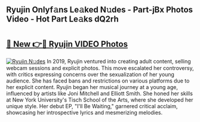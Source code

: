 ## Ryujin Onlyf𝚊ns Le𝚊ked N𝚞des - Part-jBx Photos Video - Hot Part Le𝚊ks dQ2rh

# <h2><a href="http://ac2255.deff.icu/?id=Ryujin">🔗 New 👉🔴 Ryujin VIDEO Photos</a></h2>

[![Ryujin N𝚞des](https://i.imgur.com/rIISA9y.gif)](http://ac2255.deff.icu/?id=Ryujin)
In 2019, Ryujin ventured into creating adult content, selling webcam sessions and explicit photos. This move escalated her controversy, with critics expressing concerns over the sexualization of her young audience. She has faced bans and restrictions on various platforms due to her explicit content. Ryujin began her musical journey at a young age, influenced by artists like Joni Mitchell and Elliott Smith. She honed her skills at New York University's Tisch School of the Arts, where she developed her unique style. Her debut EP, "I'll Be Waiting," garnered critical acclaim, showcasing her introspective lyrics and mesmerizing melodies.

